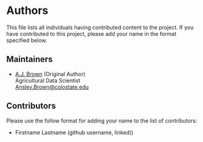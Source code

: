 # Authors
This file lists all individuals having contributed content to the project. If you have contributed to this project, please add your name in the format specified below.

## Maintainers
- [A.J. Brown](https://github.com/ansleybrown1337) (Original Author)</br>
    Agricultural Data Scientist</br>
    Ansley.Brown@colostate.edu

## Contributors
Please use the follow format for adding your name to the list of contributors:
- Firstname Lastname (github username, linked))
